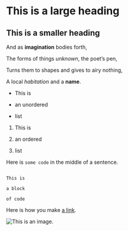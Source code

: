 # This is a large heading



## This is a smaller heading



And as **imagination** bodies forth,

The forms of things *unknown*, the poet’s pen,

Turns them to shapes and gives to airy nothing,

A local *habitation* and a **name**.



- This is

- an unordered

- list



1. This is

2. an ordered

3. list



Here is `some code` in the middle of a sentence.



```

This is

a block

of code

```



Here is how you make [a link](https://www.wikipedia.org/).



![This is an image.](https://github.com/yihui/xaringan/releases/download/v0.0.2/karl-moustache.jpg)

